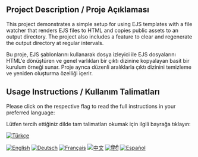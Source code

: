 ## Project Description / Proje Açıklaması

This project demonstrates a simple setup for using EJS templates with a file watcher that renders EJS files to HTML and copies public assets to an output directory. The project also includes a feature to clear and regenerate the output directory at regular intervals.

Bu proje, EJS şablonlarını kullanarak dosya izleyici ile EJS dosyalarını HTML'e dönüştüren ve genel varlıkları bir çıktı dizinine kopyalayan basit bir kurulum örneği sunar. Proje ayrıca düzenli aralıklarla çıktı dizinini temizleme ve yeniden oluşturma özelliği içerir.

## Usage Instructions / Kullanım Talimatları

Please click on the respective flag to read the full instructions in your preferred language:

Lütfen tercih ettiğiniz dilde tam talimatları okumak için ilgili bayrağa tıklayın:

[![Türkçe](https://upload.wikimedia.org/wikipedia/commons/b/b4/Flag_of_Turkey.svg)](md/TR.md)

[![English](https://upload.wikimedia.org/wikipedia/en/a/a4/Flag_of_the_United_States.svg)](md/EN.md) [![Deutsch](https://upload.wikimedia.org/wikipedia/en/b/ba/Flag_of_Germany.svg)](md/DE.md)
[![Français](https://upload.wikimedia.org/wikipedia/en/c/c3/Flag_of_France.svg)](md/FR.md) [![中文](https://upload.wikimedia.org/wikipedia/commons/thumb/f/fa/Flag_of_the_People%27s_Republic_of_China.svg/1200px-Flag_of_the_People%27s_Republic_of_China.svg.png)](md/CN.md)
[![हिंदी](https://upload.wikimedia.org/wikipedia/commons/4/41/Flag_of_India.svg)](md/HI.md) [![Español](https://upload.wikimedia.org/wikipedia/commons/9/9a/Flag_of_Spain.svg)](md/ES.md)
